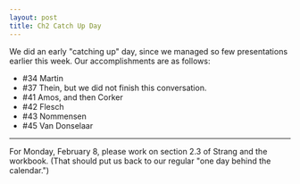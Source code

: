 ```yaml
---
layout: post
title: Ch2 Catch Up Day
---
```


We did an early "catching up" day, since we managed so few presentations earlier
this week. Our accomplishments are as follows:

  * \#34 Martin
  * \#37 Thein, but we did not finish this conversation.
  * \#41 Amos, and then Corker
  * \#42 Flesch
  * \#43 Nommensen
  * \#45 Van Donselaar

----

For Monday, February 8, please work on section 2.3 of Strang and the workbook.
(That should put us back to our regular "one day behind the calendar.")

